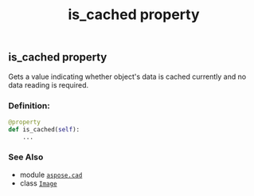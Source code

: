 ﻿---
title: is_cached property
second_title: Aspose.CAD for Python via .NET API References
description: 
type: docs
weight: 170
url: /python-net/aspose.cad/image/is_cached/
is_root: false
---

## is_cached property


Gets a value indicating whether object's data is cached currently and no data reading is required.
### Definition:
```python
@property
def is_cached(self):
    ...
```

### See Also
* module [`aspose.cad`](../../)
* class [`Image`](/cad/python-net/aspose.cad/image)
